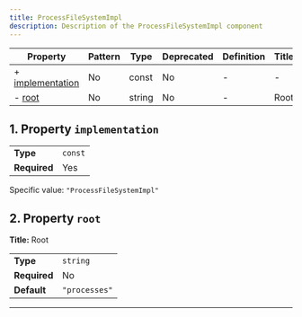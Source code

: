 ```yaml
---
title: ProcessFileSystemImpl
description: Description of the ProcessFileSystemImpl component
---
```


| Property                             | Pattern | Type   | Deprecated | Definition | Title/Description |
| ------------------------------------ | ------- | ------ | ---------- | ---------- | ----------------- |
| + [implementation](#implementation ) | No      | const  | No         | -          | -                 |
| - [root](#root )                     | No      | string | No         | -          | Root              |

## <a name="implementation"></a>1. Property `implementation`

|              |         |
| ------------ | ------- |
| **Type**     | `const` |
| **Required** | Yes     |

Specific value: `"ProcessFileSystemImpl"`

## <a name="root"></a>2. Property `root`

**Title:** Root

|              |               |
| ------------ | ------------- |
| **Type**     | `string`      |
| **Required** | No            |
| **Default**  | `"processes"` |

----------------------------------------------------------------------------------------------------------------------------

